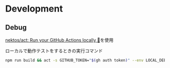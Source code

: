 # Development

## Debug

[nektos/act: Run your GitHub Actions locally 🚀](https://github.com/nektos/act)を使用

ローカルで動作テストをするときの実行コマンド
```bash
npm run build && act -s GITHUB_TOKEN="$(gh auth token)" --env LOCAL_DEBUG=true -j 'debug'
```